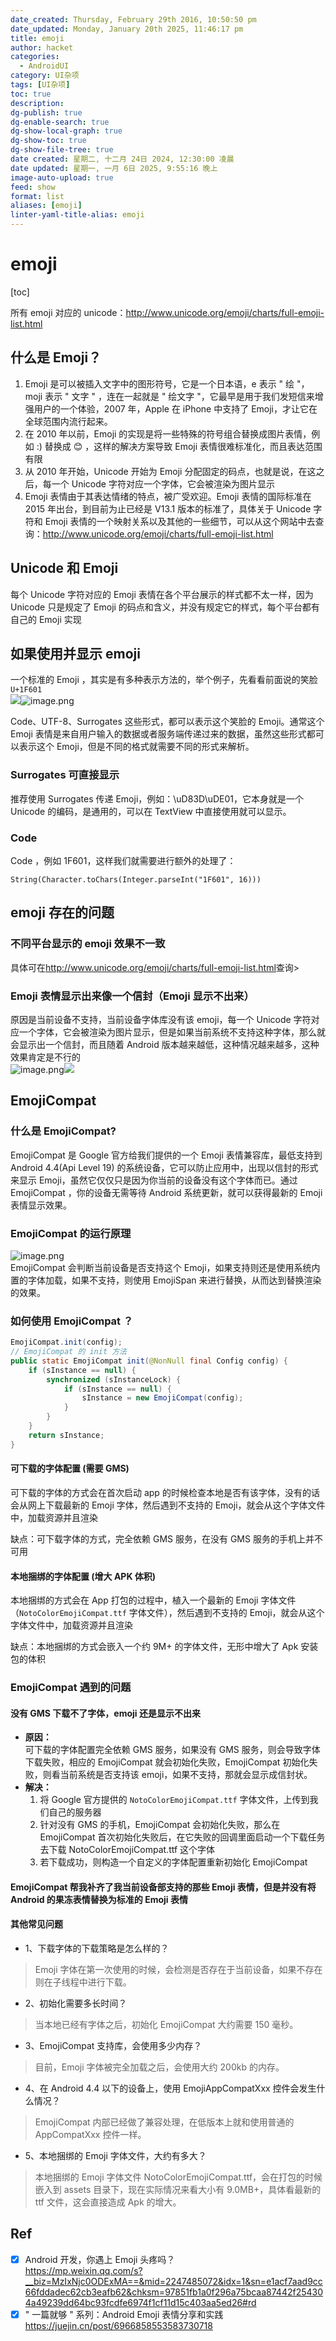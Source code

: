 ```yaml
---
date_created: Thursday, February 29th 2016, 10:50:50 pm
date_updated: Monday, January 20th 2025, 11:46:17 pm
title: emoji
author: hacket
categories:
  - AndroidUI
category: UI杂项
tags: [UI杂项]
toc: true
description: 
dg-publish: true
dg-enable-search: true
dg-show-local-graph: true
dg-show-toc: true
dg-show-file-tree: true
date created: 星期二, 十二月 24日 2024, 12:30:00 凌晨
date updated: 星期一, 一月 6日 2025, 9:55:16 晚上
image-auto-upload: true
feed: show
format: list
aliases: [emoji]
linter-yaml-title-alias: emoji
---
```


# emoji

[toc]

所有 emoji 对应的 unicode：<http://www.unicode.org/emoji/charts/full-emoji-list.html>

## 什么是 Emoji？

1. Emoji 是可以被插入文字中的图形符号，它是一个日本语，e 表示 " 绘 "，moji 表示 " 文字 " ，连在一起就是 " 绘文字 "，它最早是用于我们发短信来增强用户的一个体验，2007 年，Apple 在 iPhone 中支持了 Emoji，才让它在全球范围内流行起来。
2. 在 2010 年以前，Emoji 的实现是将一些特殊的符号组合替换成图片表情，例如 :) 替换成 😊 ，这样的解决方案导致 Emoji 表情很难标准化，而且表达范围有限
3. 从 2010 年开始，Unicode 开始为 Emoji 分配固定的码点，也就是说，在这之后，每一个 Unicode 字符对应一个字体，它会被渲染为图片显示
4. Emoji 表情由于其表达情绪的特点，被广受欢迎。Emoji 表情的国际标准在 2015 年出台，到目前为止已经是 V13.1 版本的标准了，具体关于 Unicode 字符和 Emoji 表情的一个映射关系以及其他的一些细节，可以从这个网站中去查询：<http://www.unicode.org/emoji/charts/full-emoji-list.html>

## Unicode 和 Emoji

每个 Unicode 字符对应的 Emoji 表情在各个平台展示的样式都不太一样，因为 Unicode 只是规定了 Emoji 的码点和含义，并没有规定它的样式，每个平台都有自己的 Emoji 实现

## 如果使用并显示 emoji

一个标准的 Emoji ，其实是有多种表示方法的，举个例子，先看看前面说的笑脸 `U+1F601`<br />![](https://note.youdao.com/yws/res/84284/93F4FD5E23AB4C6996A4468F14ECA689#id=zIXG0&originalType=binary&ratio=1&rotation=0&showTitle=false&status=done&style=none&title=)![image.png](https://cdn.nlark.com/yuque/0/2023/png/694278/1688214940982-53279439-903f-4ef2-8ce4-faa22bdba6a6.png#averageHue=%23f5f5f4&clientId=u400dc2d5-b9e3-4&from=paste&height=59&id=u2892c580&originHeight=118&originWidth=1652&originalType=binary&ratio=2&rotation=0&showTitle=false&size=105195&status=done&style=none&taskId=u89c292aa-fa4e-40be-80f8-45d50cd9cc9&title=&width=826)

Code、UTF-8、Surrogates 这些形式，都可以表示这个笑脸的 Emoji。通常这个 Emoji 表情是来自用户输入的数据或者服务端传递过来的数据，虽然这些形式都可以表示这个 Emoji，但是不同的格式就需要不同的形式来解析。

### Surrogates 可直接显示

推荐使用 Surrogates 传递 Emoji，例如：\uD83D\uDE01，它本身就是一个 Unicode 的编码，是通用的，可以在 TextView 中直接使用就可以显示。

### Code

Code ，例如 1F601，这样我们就需要进行额外的处理了：

```
String(Character.toChars(Integer.parseInt("1F601", 16)))
```

## emoji 存在的问题

### 不同平台显示的 emoji 效果不一致

具体可在<http://www.unicode.org/emoji/charts/full-emoji-list.html>查询>

### Emoji 表情显示出来像一个信封（Emoji 显示不出来）

原因是当前设备不支持，当前设备字体库没有该 emoji，每一个 Unicode 字符对应一个字体，它会被渲染为图片显示，但是如果当前系统不支持这种字体，那么就会显示出一个信封，而且随着 Android 版本越来越低，这种情况越来越多，这种效果肯定是不行的<br />![image.png](https://cdn.nlark.com/yuque/0/2023/png/694278/1688214921813-e95e1e47-f10d-4f96-93fa-48d434df4eee.png#averageHue=%23e7ebed&clientId=u400dc2d5-b9e3-4&from=paste&height=446&id=u0f9cf789&originHeight=892&originWidth=1540&originalType=binary&ratio=2&rotation=0&showTitle=false&size=970791&status=done&style=none&taskId=u6edbcc6f-2d56-450d-a8cf-3c6d470e2dd&title=&width=770)![](https://note.youdao.com/yws/res/84260/EE861089EA034C1FAB3DB96CC070E31D#id=zTFrZ&originalType=binary&ratio=1&rotation=0&showTitle=false&status=done&style=none&title=)

## EmojiCompat

### 什么是 EmojiCompat?

EmojiCompat 是 Google 官方给我们提供的一个 Emoji 表情兼容库，最低支持到 Android 4.4(Api Level 19) 的系统设备，它可以防止应用中，出现以信封的形式来显示 Emoji，虽然它仅仅只是因为你当前的设备没有这个字体而已。通过 EmojiCompat ，你的设备无需等待 Android 系统更新，就可以获得最新的 Emoji 表情显示效果。

### EmojiCompat 的运行原理

![image.png](https://cdn.nlark.com/yuque/0/2023/png/694278/1688215014727-2bf17309-18d9-49d6-becc-0085d3236a0b.png#averageHue=%23f8faf5&clientId=u400dc2d5-b9e3-4&from=paste&height=169&id=u567abb9f&originHeight=216&originWidth=600&originalType=binary&ratio=2&rotation=0&showTitle=false&size=108449&status=done&style=none&taskId=u4e84149d-efe1-4ab9-b059-93fa9c9b5e1&title=&width=469)<br />EmojiCompat 会判断当前设备是否支持这个 Emoji，如果支持则还是使用系统内置的字体加载，如果不支持，则使用 EmojiSpan 来进行替换，从而达到替换渲染的效果。

### 如何使用 EmojiCompat ？

```java
EmojiCompat.init(config);
// EmojiCompat 的 init 方法
public static EmojiCompat init(@NonNull final Config config) {
    if (sInstance == null) {
        synchronized (sInstanceLock) {
            if (sInstance == null) {
                sInstance = new EmojiCompat(config);
            }
        }
    }
    return sInstance;
}
```

#### 可下载的字体配置 (需要 GMS)

可下载的字体的方式会在首次启动 app 的时候检查本地是否有该字体，没有的话会从网上下载最新的 Emoji 字体，然后遇到不支持的 Emoji，就会从这个字体文件中，加载资源并且渲染

缺点：可下载字体的方式，完全依赖 GMS 服务，在没有 GMS 服务的手机上并不可用

#### 本地捆绑的字体配置 (增大 APK 体积)

本地捆绑的方式会在 App 打包的过程中，植入一个最新的 Emoji 字体文件（`NotoColorEmojiCompat.ttf` 字体文件），然后遇到不支持的 Emoji，就会从这个字体文件中，加载资源并且渲染

缺点：本地捆绑的方式会嵌入一个约 9M+ 的字体文件，无形中增大了 Apk 安装包的体积

### EmojiCompat 遇到的问题

#### 没有 GMS 下载不了字体，emoji 还是显示不出来

- **原因：**<br />可下载的字体配置完全依赖 GMS 服务，如果没有 GMS 服务，则会导致字体下载失败，相应的 EmojiCompat 就会初始化失败，EmojiCompat 初始化失败，则看当前系统是否支持该 emoji，如果不支持，那就会显示成信封状。
- **解决：**
  1. 将 Google 官方提供的 `NotoColorEmojiCompat.ttf` 字体文件，上传到我们自己的服务器
  2. 针对没有 GMS 的手机，EmojiCompat 会初始化失败，那么在 EmojiCompat 首次初始化失败后，在它失败的回调里面启动一个下载任务去下载 NotoColorEmojiCompat.ttf 这个字体
  3. 若下载成功，则构造一个自定义的字体配置重新初始化 EmojiCompat

#### EmojiCompat 帮我补齐了我当前设备部支持的那些 Emoji 表情，但是并没有将 Android 的果冻表情替换为标准的 Emoji 表情

#### 其他常见问题

- 1、下载字体的下载策略是怎么样的？

> Emoji 字体在第一次使用的时候，会检测是否存在于当前设备，如果不存在则在子线程中进行下载。

- 2、初始化需要多长时间？

> 当本地已经有字体之后，初始化 EmojiCompat 大约需要 150 毫秒。

- 3、EmojiCompat 支持库，会使用多少内存？

> 目前，Emoji 字体被完全加载之后，会使用大约 200kb 的内存。

- 4、在 Android 4.4 以下的设备上，使用 EmojiAppCompatXxx 控件会发生什么情况？

> EmojiCompat 内部已经做了兼容处理，在低版本上就和使用普通的 AppCompatXxx 控件一样。

- 5、本地捆绑的 Emoji 字体文件，大约有多大？

> 本地捆绑的 Emoji 字体文件 NotoColorEmojiCompat.ttf，会在打包的时候嵌入到 assets 目录下，现在实际情况来看大小有 9.0MB+，具体看最新的 ttf 文件，这会直接造成 Apk 的增大。

## Ref

- [x] Android 开发，你遇上 Emoji 头疼吗？<br /><https://mp.weixin.qq.com/s?__biz=MzIxNjc0ODExMA==&mid=2247485072&idx=1&sn=e1acf7aad9cc66fddadec62cb3eafb62&chksm=97851fb1a0f296a75bcaa87442f254304a49239dd64bc93fcdfe6974f1cf11d15c403aa5ed26#rd>
- [x] " 一篇就够 " 系列：Android Emoji 表情分享和实践<br /><https://juejin.cn/post/6966858553583730718>
